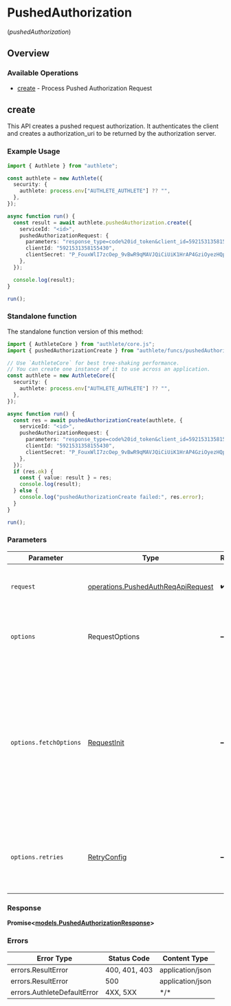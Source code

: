 # PushedAuthorization
(*pushedAuthorization*)

## Overview

### Available Operations

* [create](#create) - Process Pushed Authorization Request

## create

This API creates a pushed request authorization. It authenticates the client and creates a authorization_uri to be returned by the authorization server.


### Example Usage

<!-- UsageSnippet language="typescript" operationID="pushed_auth_req_api" method="post" path="/api/{serviceId}/pushed_auth_req" -->
```typescript
import { Authlete } from "authlete";

const authlete = new Authlete({
  security: {
    authlete: process.env["AUTHLETE_AUTHLETE"] ?? "",
  },
});

async function run() {
  const result = await authlete.pushedAuthorization.create({
    serviceId: "<id>",
    pushedAuthorizationRequest: {
      parameters: "response_type=code%20id_token&client_id=5921531358155430&redirect_uri=https%3A%2F%2Fserver.example.com%2Fcb&state=SOME_VALUE_ABLE_TO_PREVENT_CSRF&scope=openid&nonce=SOME_VALUE_ABLE_TO_PREVENT_REPLAY_ATTACK&code_challenge=5ZWDQJiryK3eaLtSeFV8y1XySMCWtyITxICLaTwvK8g&code_challenge_method=S256",
      clientId: "5921531358155430",
      clientSecret: "P_FouxWlI7zcOep_9vBwR9qMAVJQiCiUiK1HrAP4GziOyezHQpqY0f5dHXK4JT4tnvI51OkbWVoEM9GnOyJViA",
    },
  });

  console.log(result);
}

run();
```

### Standalone function

The standalone function version of this method:

```typescript
import { AuthleteCore } from "authlete/core.js";
import { pushedAuthorizationCreate } from "authlete/funcs/pushedAuthorizationCreate.js";

// Use `AuthleteCore` for best tree-shaking performance.
// You can create one instance of it to use across an application.
const authlete = new AuthleteCore({
  security: {
    authlete: process.env["AUTHLETE_AUTHLETE"] ?? "",
  },
});

async function run() {
  const res = await pushedAuthorizationCreate(authlete, {
    serviceId: "<id>",
    pushedAuthorizationRequest: {
      parameters: "response_type=code%20id_token&client_id=5921531358155430&redirect_uri=https%3A%2F%2Fserver.example.com%2Fcb&state=SOME_VALUE_ABLE_TO_PREVENT_CSRF&scope=openid&nonce=SOME_VALUE_ABLE_TO_PREVENT_REPLAY_ATTACK&code_challenge=5ZWDQJiryK3eaLtSeFV8y1XySMCWtyITxICLaTwvK8g&code_challenge_method=S256",
      clientId: "5921531358155430",
      clientSecret: "P_FouxWlI7zcOep_9vBwR9qMAVJQiCiUiK1HrAP4GziOyezHQpqY0f5dHXK4JT4tnvI51OkbWVoEM9GnOyJViA",
    },
  });
  if (res.ok) {
    const { value: result } = res;
    console.log(result);
  } else {
    console.log("pushedAuthorizationCreate failed:", res.error);
  }
}

run();
```

### Parameters

| Parameter                                                                                                                                                                      | Type                                                                                                                                                                           | Required                                                                                                                                                                       | Description                                                                                                                                                                    |
| ------------------------------------------------------------------------------------------------------------------------------------------------------------------------------ | ------------------------------------------------------------------------------------------------------------------------------------------------------------------------------ | ------------------------------------------------------------------------------------------------------------------------------------------------------------------------------ | ------------------------------------------------------------------------------------------------------------------------------------------------------------------------------ |
| `request`                                                                                                                                                                      | [operations.PushedAuthReqApiRequest](../../models/operations/pushedauthreqapirequest.md)                                                                                       | :heavy_check_mark:                                                                                                                                                             | The request object to use for the request.                                                                                                                                     |
| `options`                                                                                                                                                                      | RequestOptions                                                                                                                                                                 | :heavy_minus_sign:                                                                                                                                                             | Used to set various options for making HTTP requests.                                                                                                                          |
| `options.fetchOptions`                                                                                                                                                         | [RequestInit](https://developer.mozilla.org/en-US/docs/Web/API/Request/Request#options)                                                                                        | :heavy_minus_sign:                                                                                                                                                             | Options that are passed to the underlying HTTP request. This can be used to inject extra headers for examples. All `Request` options, except `method` and `body`, are allowed. |
| `options.retries`                                                                                                                                                              | [RetryConfig](../../lib/utils/retryconfig.md)                                                                                                                                  | :heavy_minus_sign:                                                                                                                                                             | Enables retrying HTTP requests under certain failure conditions.                                                                                                               |

### Response

**Promise\<[models.PushedAuthorizationResponse](../../models/pushedauthorizationresponse.md)\>**

### Errors

| Error Type                  | Status Code                 | Content Type                |
| --------------------------- | --------------------------- | --------------------------- |
| errors.ResultError          | 400, 401, 403               | application/json            |
| errors.ResultError          | 500                         | application/json            |
| errors.AuthleteDefaultError | 4XX, 5XX                    | \*/\*                       |